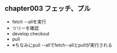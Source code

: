 ## chapter003 フェッチ、プル
- fetch --allを実行
- ツリーを確認
- develop checkout
- pull
- ※ちなみにpull --allでfetch--allとpullが実行される